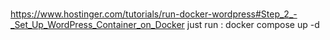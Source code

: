 # 
https://www.hostinger.com/tutorials/run-docker-wordpress#Step_2_-_Set_Up_WordPress_Container_on_Docker
just run : docker compose up -d 
